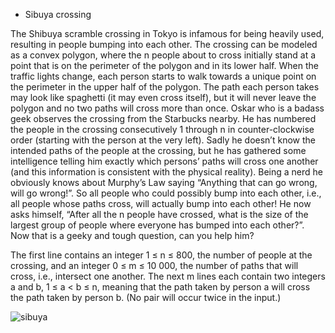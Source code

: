 - Sibuya crossing

The Shibuya scramble crossing in Tokyo is infamous for being heavily used, resulting in people bumping into each other. 
The crossing can be modeled as a convex polygon, where the n people about to cross initially stand at a point that is on the perimeter of the polygon and in its lower half. 
When the traffic lights change, each person starts to walk towards a unique point on the perimeter in the upper half of the polygon.
The path each person takes may look like spaghetti (it may even cross itself), but it will never leave the polygon and no two paths will cross more than once.
Oskar who is a badass geek observes the crossing from the Starbucks nearby. He has numbered the people in the crossing consecutively 1 through n in counter-clockwise order (starting with the person at the very left). 
Sadly he doesn’t know the intended paths of the people at the crossing, but he has gathered some intelligence telling him exactly which persons’ paths will cross one another (and this information is consistent with the physical reality).
Being a nerd he obviously knows about Murphy’s Law saying “Anything that can go wrong, will go wrong!”.
So all people who could possibly bump into each other, i.e., all people whose paths cross, will actually bump into each other! 
He now asks himself, “After all the n people have crossed, what is the size of the largest group of people where everyone has bumped into each other?”. Now that is a geeky and tough question, can you help him?

The first line contains an integer 1 ≤ n ≤ 800, the number of people at the crossing, and an integer 0 ≤ m ≤ 10 000, the number of paths that will cross, i.e., intersect one another. The next m lines each contain two integers a and b, 1 ≤ a < b ≤ n, meaning that the path taken by person a will cross the path taken by person b. (No pair will occur twice in the input.)

![sibuya](https://user-images.githubusercontent.com/45062255/117781549-b9089100-b27b-11eb-9030-06e2085431a0.JPG)
